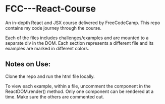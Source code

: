# FCC---React-Course
An in-depth  React and JSX course delivered by FreeCodeCamp.  This repo contains my code journey through the course.

Each of the files includes challenges/examples and are mounted to a separate div in the DOM.
Each section represents a different file and its examples are marked in different colors.

## Notes on Use:
Clone the repo and run the html file locally.

To view each example, within a file, uncomment the component in the ReactDOM.render() method.
Only one component can be rendered at a time.  Make sure the others are commented out.

